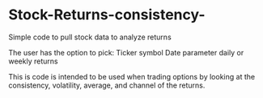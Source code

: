 # Stock-Returns-consistency-
Simple code to pull stock data to analyze returns 

The user has the option to pick:
  Ticker symbol
  Date parameter
  daily or weekly returns

This is code is intended to be used when trading options by looking at the consistency, volatility, average, and channel
of the returns. 
